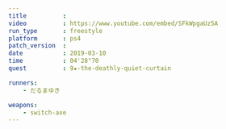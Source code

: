 ```yaml
---
title          :
video          : https://www.youtube.com/embed/SFkWpgaUz5A
run_type       : freestyle
platform       : ps4
patch_version  : 
date           : 2019-03-10
time           : 04'28"70
quest          : 9★-the-deathly-quiet-curtain

runners:
    - だるまゆき

weapons:
    - switch-axe
---
```

